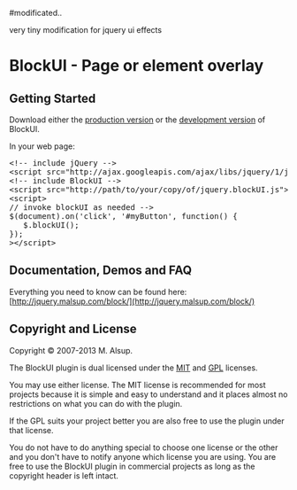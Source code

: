 #modificated..

very tiny modification for jquery ui effects


# BlockUI - Page or element overlay

## Getting Started
Download either the [production version][min] or the [development version][max] of BlockUI.

[min]: http://malsup.github.com/min/jquery.blockUI.min.js
[max]: http://malsup.github.com/jquery.blockUI.js

In your web page:

<pre>
&lt;!-- include jQuery -->
&lt;script src="http://ajax.googleapis.com/ajax/libs/jquery/1/jquery.js">&lt;/script>
&lt;!-- include BlockUI -->
&lt;script src="http://path/to/your/copy/of/jquery.blockUI.js">&lt;/script>
&lt;script>
// invoke blockUI as needed -->
$(document).on('click', '#myButton', function() {
   $.blockUI();
});
>&lt;/script>
</pre>

## Documentation, Demos and FAQ
Everything you need to know can be found here: 
[http://jquery.malsup.com/block/](http://jquery.malsup.com/block/)


## Copyright and License
Copyright &copy; 2007-2013 M. Alsup.

The BlockUI plugin is dual licensed under the [MIT](http://malsup.github.com/mit-license.txt) and [GPL](http://malsup.github.com/gpl-license-v2.txt) licenses.

You may use either license.  The MIT license is recommended for most projects because it is simple and easy to understand and it places almost no restrictions on what you can do with the plugin.

If the GPL suits your project better you are also free to use the plugin under that license.

You do not have to do anything special to choose one license or the other and you don't have to notify anyone which license you are using. You are free to use the BlockUI plugin in commercial projects as long as the copyright header is left intact.
